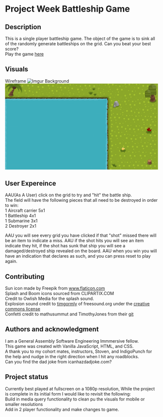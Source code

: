 # Project Week Battleship Game

## Description
This is a single player battleship game.  The object of the game is to sink all of the randomly generate battleships on the grid.  Can you beat your best score?</br>
Play the game [here](http://battleshipdestruction.surge.sh/)

## Visuals
Wireframe
![Imgur](https://i.imgur.com/sZAbWvC.png)
Background
![background](images/../Images/oceanscene.png)

## User Expereince 
AAU(As A User) click on the grid to try and "hit" the battle ship.  
The field will have the following pieces that all need to be destroyed in order to win:
<br/>1 Aircraft carrier 5x1
<br/>1 Battleship 4x1
<br/>1 Submarine  3x1
<br/>2 Destroyer  2x1 

AAU you will see every grid you have clicked if that "shot" missed there will be an item to indicate a miss.
AAU if the shot hits you will see an item indicate they hit, if the shot has sunk that ship you will see a damaged/destroyed ship revealed on the board.
AAU when you win you will have an indication that declares as such, and you can press reset to play again. 

## Contributing
Sun icon made by Freepik from www.flaticon.com<br/>
Splash and Boom icons sourced from CLIPARTIX.COM<br/>
Credit to Owlish Media for the splash sound.<br/>
Explosion sound credit to [timgormly](https://freesound.org/people/timgormly/) of freesound.org under the [creative commons license](https://creativecommons.org/licenses/by/3.0/)<br/>
Confetti credit to mathusummut and TimothyJones from their [git](https://github.com/mathusummut/confetti.js)<br/>

## Authors and acknowledgment
I am a General Assembly Software Engineering Immmersive fellow.<br/>
This game was created with Vanilla JavaScript, HTML, and CSS.<br/>
A thank you to my cohort mates, instructors, Stoven, and IndigoPunch for the help and nudge in the right direction when I hit any roadblocks.<br/>
Can you find the dad joke from icanhazdadjoke.com?

## Project status
Currently best played at fullscreen on a 1080p resolution, While the project is complete in its initial form I would like to revisit the following:<br/>
Build in media query functionality to clean pu the visuals for mobile or smaller resolutions<br/>
Add in 2 player functionality and make changes to game. <br/>